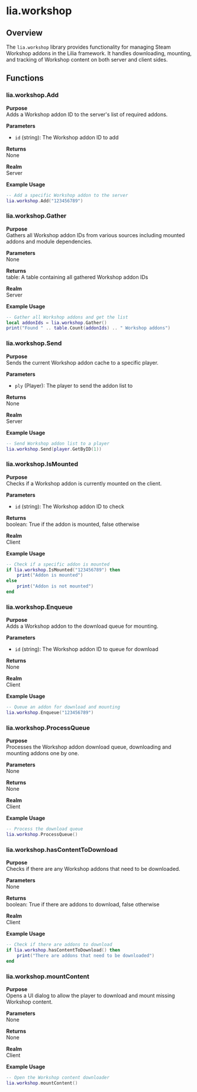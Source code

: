 # lia.workshop

## Overview
The `lia.workshop` library provides functionality for managing Steam Workshop addons in the Lilia framework. It handles downloading, mounting, and tracking of Workshop content on both server and client sides.

## Functions

### lia.workshop.Add
**Purpose**  
Adds a Workshop addon ID to the server's list of required addons.

**Parameters**  
- `id` (string): The Workshop addon ID to add

**Returns**  
None

**Realm**  
Server

**Example Usage**
```lua
-- Add a specific Workshop addon to the server
lia.workshop.Add("123456789")
```

### lia.workshop.Gather
**Purpose**  
Gathers all Workshop addon IDs from various sources including mounted addons and module dependencies.

**Parameters**  
None

**Returns**  
table: A table containing all gathered Workshop addon IDs

**Realm**  
Server

**Example Usage**
```lua
-- Gather all Workshop addons and get the list
local addonIds = lia.workshop.Gather()
print("Found " .. table.Count(addonIds) .. " Workshop addons")
```

### lia.workshop.Send
**Purpose**  
Sends the current Workshop addon cache to a specific player.

**Parameters**  
- `ply` (Player): The player to send the addon list to

**Returns**  
None

**Realm**  
Server

**Example Usage**
```lua
-- Send Workshop addon list to a player
lia.workshop.Send(player.GetByID(1))
```

### lia.workshop.IsMounted
**Purpose**  
Checks if a Workshop addon is currently mounted on the client.

**Parameters**  
- `id` (string): The Workshop addon ID to check

**Returns**  
boolean: True if the addon is mounted, false otherwise

**Realm**  
Client

**Example Usage**
```lua
-- Check if a specific addon is mounted
if lia.workshop.IsMounted("123456789") then
    print("Addon is mounted")
else
    print("Addon is not mounted")
end
```

### lia.workshop.Enqueue
**Purpose**  
Adds a Workshop addon to the download queue for mounting.

**Parameters**  
- `id` (string): The Workshop addon ID to queue for download

**Returns**  
None

**Realm**  
Client

**Example Usage**
```lua
-- Queue an addon for download and mounting
lia.workshop.Enqueue("123456789")
```

### lia.workshop.ProcessQueue
**Purpose**  
Processes the Workshop addon download queue, downloading and mounting addons one by one.

**Parameters**  
None

**Returns**  
None

**Realm**  
Client

**Example Usage**
```lua
-- Process the download queue
lia.workshop.ProcessQueue()
```

### lia.workshop.hasContentToDownload
**Purpose**  
Checks if there are any Workshop addons that need to be downloaded.

**Parameters**  
None

**Returns**  
boolean: True if there are addons to download, false otherwise

**Realm**  
Client

**Example Usage**
```lua
-- Check if there are addons to download
if lia.workshop.hasContentToDownload() then
    print("There are addons that need to be downloaded")
end
```

### lia.workshop.mountContent
**Purpose**  
Opens a UI dialog to allow the player to download and mount missing Workshop content.

**Parameters**  
None

**Returns**  
None

**Realm**  
Client

**Example Usage**
```lua
-- Open the Workshop content downloader
lia.workshop.mountContent()
```
